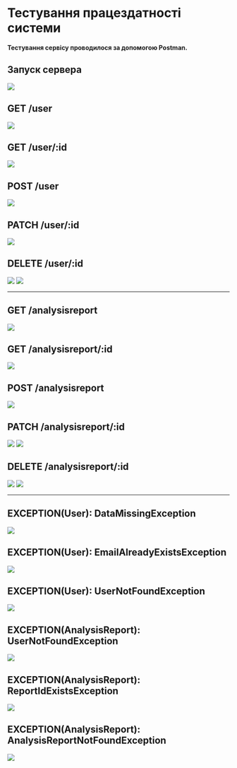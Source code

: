 # Тестування працездатності системи

**Тестування сервісу проводилося за допомогою Postman.**

## Запуск сервера

<img src="./media-result/start.png">

## GET /user

<img src="./media-result/get-user.png">

## GET /user/:id

<img src="./media-result/get-user-id.png">

## POST /user

<img src="./media-result/post-user.png">

## PATCH /user/:id

<img src="./media-result/patch-user.png">

## DELETE /user/:id

<img src="./media-result/delete-user(1).png">

<img src="./media-result/delete-user(2).png">

___

## GET /analysisreport

<img src="./media-result/get-analysis.png">

## GET /analysisreport/:id

<img src="./media-result/get-analysis-id.png">

## POST /analysisreport

<img src="./media-result/post-analysis.png">

## PATCH /analysisreport/:id

<img src="./media-result/patch-analysis(1).png">

<img src="./media-result/patch-analysis(2).png">

## DELETE /analysisreport/:id

<img src="./media-result/delete-analysis(1).png">

<img src="./media-result/delete-analysis(2).png">

___

## EXCEPTION(User): DataMissingException

<img src="./media-result/DataMissingException.png">

## EXCEPTION(User): EmailAlreadyExistsException

<img src="./media-result/EmailAlreadyExistsException.png">

## EXCEPTION(User): UserNotFoundException

<img src="./media-result/UserNotFoundException.png">

## EXCEPTION(AnalysisReport): UserNotFoundException

<img src="./media-result/UserNotFoundException-analysis.png">

## EXCEPTION(AnalysisReport): ReportIdExistsException

<img src="./media-result/ReportIdExistsException.png">

## EXCEPTION(AnalysisReport): AnalysisReportNotFoundException

<img src="./media-result/delete-analysis(2).png">